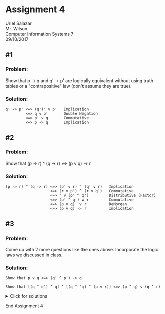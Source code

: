 # Assignment 4
Uriel Salazar  
Mr. Wilson  
Computer Information Systems 7  
09/10/2017

## &#35;1

### Problem:

Show that p -> q and q' -> p' are logically equivalent without using truth tables or a "contrapositive" law (don't assume they are true).

### Solution:

```
q' -> p' <=> (q')' v p'   Implication
         <=> q v p'       Double Negation
         <=> p' v q       Commutative
         <=> p -> q       Implication
```

## &#35;2

### Problem:

Show that (p -> r) ^ (q -> r) <=> (p v q) -> r

### Solution:

```
(p -> r) ^ (q -> r) <=> (p' v r) ^ (q' v r)   Implication
                    <=> (r v p') ^ (r v q')   Commutative
                    <=> r v (p' ^ q')         Distributive (Factor)
                    <=> (p' ^ q') v r         Commutative
                    <=> (p v q)' v r          DeMorgan
                    <=> (p v q) -> r          Implication
```

## &#35;3

### Problem:

Come up with 2 more questions like the ones above. Incorporate the logic laws we discussed in class.

### Solution:

```
Show that p v q <=> (q' ^ p') -> q

Show that [(q ^ q') ^ q] ^ [(q ^ 'q) ^ (p v r)] <=> (p ^ q) v (q ^ r)
```

<details>
  <summary>Click for solutions</summary><p>

```
(q' ^ p') -> q <=> (q' ^ 'p)' v q      Implication  
               <=> (q v p) v q         DeMorgan  
               <=> (q v q) v (q v p)   Distributive  
               <=> T v (q v p)         Complement / Identity  
               <=> q v p               Complement / Identity  

[(q ^ q') ^ q] ^ [(q ^ 'q) ^ (p v r)] <=> (q v q') ^ [q ^ (p v r)]   Distributive  
                                      <=> T ^ [q ^ (p v r)]          Complement / Identity  
                                      <=> q ^ (p v r)                Complement / Identity  
                                      <=> (q ^ p) v (q ^ r)          Distributive  
                                      <=> (p ^ q) v q ^ r)           Commutative  
```
</p></details>



End Assignment 4